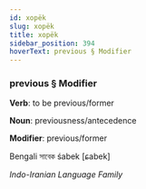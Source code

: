 ```yaml
---
id: xopëk
slug: xopëk
title: xopëk
sidebar_position: 394
hoverText: previous § Modifier
---
```


### previous § Modifier

**Verb**: to be previous/former

**Noun**: previousness/antecedence

**Modifier**: previous/former

Bengali সাবেক śabek [ɕabek]

*Indo-Iranian Language Family*